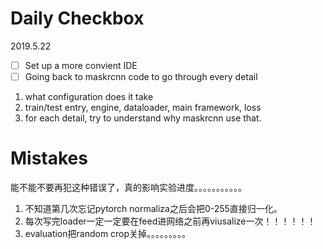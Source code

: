 # Daily Checkbox

2019.5.22
- [ ] Set up a more convient IDE
- [ ] Going back to maskrcnn code to go through every detail
1. what configuration does it take
2. train/test entry, engine, dataloader, main framework, loss
3. for each detail, try to understand why maskrcnn use that.



# Mistakes
能不能不要再犯这种错误了，真的影响实验进度。。。。。。。。。。。

1. 不知道第几次忘记pytorch normaliza之后会把0-255直接归一化。
2. 每次写完loader一定一定要在feed进网络之前再viusalize一次！！！！！！
3. evaluation把random crop关掉。。。。。。。。。



